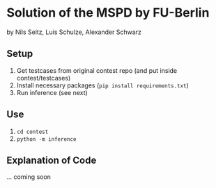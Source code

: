 # Solution of the MSPD by FU-Berlin
by Nils Seitz, Luis Schulze, Alexander Schwarz

## Setup
1. Get testcases from original contest repo (and put inside contest/testcases)
2. Install necessary packages (`pip install requirements.txt`)
3. Run inference (see next)

## Use
1. `cd contest`
2. `python -m inference`

## Explanation of Code
... coming soon
